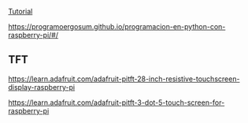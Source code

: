 [Tutorial](https://github.com/ProgramoErgoSum/programacion-en-python-con-raspberry-pi)

https://programoergosum.github.io/programacion-en-python-con-raspberry-pi/#/

## TFT



https://learn.adafruit.com/adafruit-pitft-28-inch-resistive-touchscreen-display-raspberry-pi

https://learn.adafruit.com/adafruit-pitft-3-dot-5-touch-screen-for-raspberry-pi 
